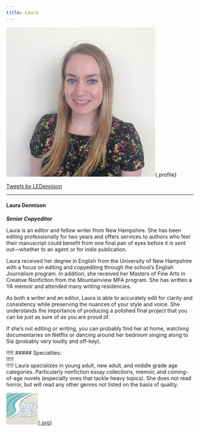```yaml
---
title: Laura
---
```


![Laura Dennison](Book_Light_Editorial_Laura_Dennison.jpg){.profile}

<a class="twitter-timeline" data-height="400" data-link-color="#487A94" href="https://twitter.com/LEDennison">Tweets by LEDennison</a> <script async src="//platform.twitter.com/widgets.js" charset="utf-8"></script>

---
#### Laura Dennison

_**Senior Copyeditor**_

Laura is an editor and fellow writer from New Hampshire. She has been editing professionally for two years and offers services to authors who feel their manuscript could benefit from one final pair of eyes before it is sent out—whether to an agent or for indie publication.

Laura received her degree in English from the University of New Hampshire with a focus on editing and copyediting through the school’s English Journalism program. In addition, she received her Masters of Fine Arts in Creative Nonfiction from the Mountainview MFA program. She has written a YA memoir and attended many writing residencies.

As both a writer and an editor, Laura is able to accurately edit for clarity and consistency while preserving the nuances of your style and voice. She understands the importance of producing a polished final project that you can be just as sure of as you are proud of.

If she’s not editing or writing, you can probably find her at home, watching documentaries on Netflix or dancing around her bedroom singing along to Sia (probably very loudly and off-key).

!!!!! ##### Specialties:   
!!!!!   
!!!!! Laura specializes in young adult, new adult, and middle grade age categories. Particularly nonfiction essay collections, memoir, and coming-of-age novels (especially ones that tackle heavy topics). She does not read horror, but will read any other genres not listed on the basis of quality.

[![Shore Indie](shoreindie_logo.png){.org}](https://shoreindie.blogspot.com/?target=_blank)